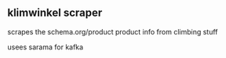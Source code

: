 ## klimwinkel scraper
scrapes the schema.org/product product info from climbing stuff

usees
sarama for kafka